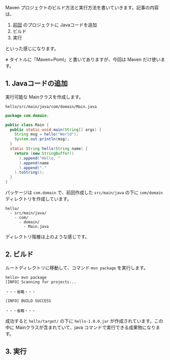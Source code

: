 Maven プロジェクトのビルド方法と実行方法を書いていきます。記事の内容は、

1. [前回]() のプロジェクトに Javaコードを追加
2. ビルド
3. 実行

といった感じになります。

※ タイトルに「Maven+Poml」と書いてありますが、今回は Maven だけ使います。


## 1. Javaコードの追加
実行可能な Mainクラスを作成します。

`hello/src/main/java/com/domain/Main.java`

```java
package com.domain;

public class Main {
  public static void main(String[] args) {
    String msg = hello("World");
    System.out.println(msg);
  }
  static String hello(String name) {
    return (new StringBuffer()
      ).append("Hello, "
      ).append(name
      ).append("."
    ).toString();
  }
}
```

パッケージは `com.domain` で、前回作成した `src/main/java` の下に `com/domain` ディレクトリを作成しています。

```
hello/
  - src/main/java/
    - com/
      - domain/
        - Main.java
```

ディレクトリ階層は上のような感じです。


## 2. ビルド
ルートディレクトリに移動して、コマンド `mvn package` を実行します。

```
hello> mvn package
[INFO] Scanning for projects...

・・・省略・・・

[INFO] BUILD SUCCESS

・・・省略・・・
```

成功すると `hello/target/` の下に `hello-1.0.0.jar` が作成されています。この中に Mainクラスが含まれていて、java コマンドで実行できる成果物になります。


## 3. 実行

